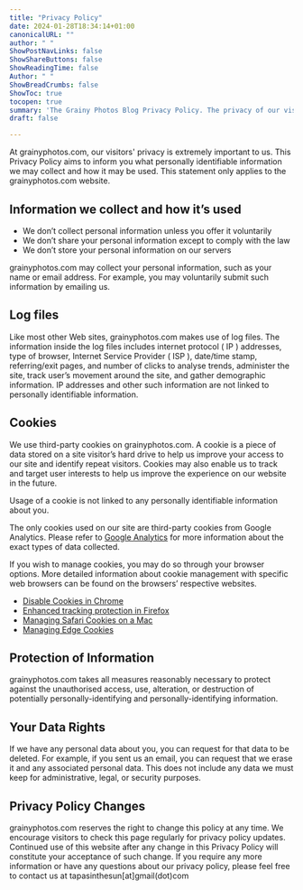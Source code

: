 ```yaml
---
title: "Privacy Policy"
date: 2024-01-28T18:34:14+01:00
canonicalURL: ""
author: " "
ShowPostNavLinks: false
ShowShareButtons: false
ShowReadingTime: false
Author: " "
ShowBreadCrumbs: false
ShowToc: true
tocopen: true
summary: 'The Grainy Photos Blog Privacy Policy. The privacy of our visitors is of extreme importance to us. The purpose of this Privacy Policy is to inform you...'
draft: false

---
```


At grainyphotos.com, our visitors' privacy is extremely important to us. This Privacy Policy aims to inform you what personally identifiable information we may collect and how it may be used. This statement only applies to the grainyphotos.com website.

## Information we collect and how it’s used

- We don’t collect personal information unless you offer it voluntarily
- We don’t share your personal information except to comply with the law
- We don’t store your personal information on our servers


grainyphotos.com may collect your personal information, such as your name or email address. For example, you may voluntarily submit such information by emailing us.

## Log files

Like most other Web sites, grainyphotos.com makes use of log files. The information inside the log files includes internet protocol ( IP ) addresses, type of browser, Internet Service Provider ( ISP ), date/time stamp, referring/exit pages, and number of clicks to analyse trends, administer the site, track user’s movement around the site, and gather demographic information. IP addresses and other such information are not linked to personally identifiable information.

## Cookies

We use third-party cookies on grainyphotos.com. A cookie is a piece of data stored on a site visitor’s hard drive to help us improve your access to our site and identify repeat visitors. Cookies may also enable us to track and target user interests to help us improve the experience on our website in the future.

Usage of a cookie is not linked to any personally identifiable information about you.

The only cookies used on our site are third-party cookies from Google Analytics. Please refer to [Google Analytics](https://policies.google.com/privacy) for more information about the exact types of data collected.

If you wish to manage cookies, you may do so through your browser options. More detailed information about cookie management with specific web browsers can be found on the browsers’ respective websites.

- [Disable Cookies in Chrome](https://support.google.com/accounts/answer/61416)
- [Enhanced tracking protection in Firefox](https://support.mozilla.org/en-US/kb/enhanced-tracking-protection-firefox-desktop)
- [Managing Safari Cookies on a Mac](https://support.apple.com/en-gb/guide/safari/sfri11471/mac)
- [Managing Edge Cookies](https://support.microsoft.com/en-us/windows/delete-and-manage-cookies-168dab11-0753-043d-7c16-ede5947fc64d)

## Protection of Information

grainyphotos.com takes all measures reasonably necessary to protect against the unauthorised access, use, alteration, or destruction of potentially personally-identifying and personally-identifying information.

## Your Data Rights

If we have any personal data about you, you can request for that data to be deleted. For example, if you sent us an email, you can request that we erase it and any associated personal data. This does not include any data we must keep for administrative, legal, or security purposes.

## Privacy Policy Changes

grainyphotos.com reserves the right to change this policy at any time. We encourage visitors to check this page regularly for privacy policy updates. Continued use of this website after any change in this Privacy Policy will constitute your acceptance of such change. If you require any more information or have any questions about our privacy policy, please feel free to contact us at tapasinthesun[at]gmail(dot)com